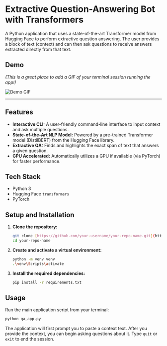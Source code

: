 # Extractive Question-Answering Bot with Transformers

A Python application that uses a state-of-the-art Transformer model from Hugging Face to perform extractive question answering. The user provides a block of text (context) and can then ask questions to receive answers extracted directly from that text.

## Demo

*(This is a great place to add a GIF of your terminal session running the app!)*

![Demo GIF](link_to_your_gif.gif)

---

## Features

-   **Interactive CLI:** A user-friendly command-line interface to input context and ask multiple questions.
-   **State-of-the-Art NLP Model:** Powered by a pre-trained Transformer model (DistilBERT) from the Hugging Face library.
-   **Extractive QA:** Finds and highlights the exact span of text that answers a given question.
-   **GPU Accelerated:** Automatically utilizes a GPU if available (via PyTorch) for faster performance.

## Tech Stack

-   Python 3
-   Hugging Face `transformers`
-   PyTorch

## Setup and Installation

1.  **Clone the repository:**
    ```bash
    git clone [https://github.com/your-username/your-repo-name.git](https://github.com/your-username/your-repo-name.git)
    cd your-repo-name
    ```

2.  **Create and activate a virtual environment:**
    ```bash
    python -m venv venv
    .\venv\Scripts\activate
    ```

3.  **Install the required dependencies:**
    ```bash
    pip install -r requirements.txt
    ```

## Usage

Run the main application script from your terminal:

```bash
python qa_app.py
```

The application will first prompt you to paste a context text. After you provide the context, you can begin asking questions about it. Type `quit` or `exit` to end the session.
